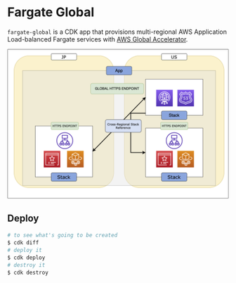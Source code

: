# Fargate Global

`fargate-global` is a CDK app that provisions multi-regional AWS Application Load-balanced Fargate services with [AWS Global Accelerator](https://aws.amazon.com/global-accelerator).

![](./images/fargate-global-cdk-overview.png)

## Deploy

```bash
# to see what's going to be created
$ cdk diff
# deploy it
$ cdk deploy
# destroy it
$ cdk destroy
```
